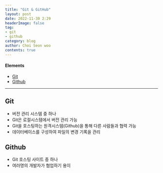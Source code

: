 ```yaml
---
title: "Git & GitHub"
layout: post
date: 2022-11-30 2:29
headerImage: false
tag:
- git
- github
category: blog
author: Choi Seon woo
contents: true
---
```


#### Elements
- [Git](#Git)
- [Github](#Github)

---

## Git
- 버전 관리 시스템 중 하나
- Git은 로컬시스템에서 버전 관리 가능
- Git을 호스팅하는 원격시스템(Github)을 통해 다른 사람들과 협력 가능
- 데이터베이스를 구성하여 파일의 변경 기록을 관리

## Github
- Git 호스팅 사이트 중 하나
- 여러명의 개발자가 협업하기 용이